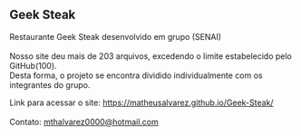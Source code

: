 ## Geek Steak
Restaurante Geek Steak desenvolvido em grupo (SENAI)<br><br>
Nosso site deu mais de 203 arquivos, excedendo o limite estabelecido pelo GitHub(100).<br>
Desta forma, o projeto se encontra dividido individualmente com os integrantes do grupo.<br>

Link para acessar o site: https://matheusalvarez.github.io/Geek-Steak/
<br><br>
Contato: mthalvarez0000@hotmail.com
